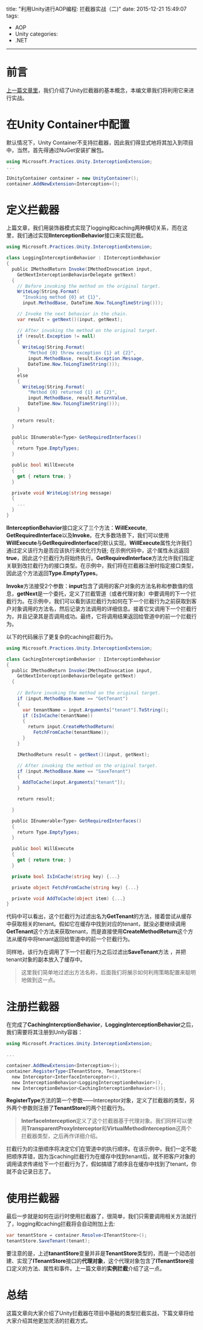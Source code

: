 title: "利用Unity进行AOP编程: 拦截器实战（二)"
date: 2015-12-21 15:49:07
tags:
- AOP
- Unity
categories:
- .NET
---

# 前言
[上一篇文章里](http://neilq.github.io/2015/10/31/AOP-programming-with-Unity-1/)，我们介绍了Unity拦截器的基本概念，本编文章我们将利用它来进行实战。

# 在Unity Container中配置
默认情况下，Unity Container不支持拦截器，因此我们得显式地将其加入到项目中，当然，首先得通过NuGet安装扩展包。
```csharp
using Microsoft.Practices.Unity.InterceptionExtension;
...

IUnityContainer container = new UnityContainer();
container.AddNewExtension<Interception>();
```

# 定义拦截器
上篇文章，我们用装饰器模式实现了logging和caching两种横切关系，而在这里，我们通过实现**IInterceptionBehavior**接口来实现拦截。
```csharp
using Microsoft.Practices.Unity.InterceptionExtension;

class LoggingInterceptionBehavior : IInterceptionBehavior
{
  public IMethodReturn Invoke(IMethodInvocation input,
    GetNextInterceptionBehaviorDelegate getNext)
  {
    // Before invoking the method on the original target.
    WriteLog(String.Format(
      "Invoking method {0} at {1}",
      input.MethodBase, DateTime.Now.ToLongTimeString()));

    // Invoke the next behavior in the chain.
    var result = getNext()(input, getNext);

    // After invoking the method on the original target.
    if (result.Exception != null)
    {
      WriteLog(String.Format(
        "Method {0} threw exception {1} at {2}",
        input.MethodBase, result.Exception.Message,
        DateTime.Now.ToLongTimeString()));
    }
    else
    {
      WriteLog(String.Format(
        "Method {0} returned {1} at {2}",
        input.MethodBase, result.ReturnValue,
        DateTime.Now.ToLongTimeString()));
    }
    
    return result;
  }

  public IEnumerable<Type> GetRequiredInterfaces()
  {
    return Type.EmptyTypes;
  }

  public bool WillExecute
  {
    get { return true; }
  }

  private void WriteLog(string message)
  {
    ...
  }
}
```

**IInterceptionBehavior**接口定义了三个方法：**WillExecute**, **GetRequiredInterface**以及**Invoke**。在大多数场景下，我们可以使用**WillExecute**与**GetRequiredInterface**的默认实现。**WillExecute**属性允许我们通过定义该行为是否应该执行来优化行为链; 在示例代码中，这个属性永远返回**true**，因此这个拦截行为将始终执行。**GetRequiredInterface**方法允许我们指定关联到改拦截行为的接口类型。在示例中，我们将在拦截器注册时指定接口类型，因此这个方法返回**Type.EmptyTypes**。

**Invoke**方法接受2个参数：**input**包含了调用的客户对象的方法名称和参数值的信息，**getNext**是一个委托，定义了拦截管道（或者代理对象）中要调用的下一个拦截行为。在示例中，我们可以看到该拦截行为如何在下一个拦截行为之前获取到客户对象调用的方法名，然后记录方法调用的详细信息。接着它又调用下一个拦截行为，并且记录其是否调用成功。最终，它将调用结果返回给管道中的前一个拦截行为。

以下的代码展示了更复杂的caching拦截行为。
```csharp
using Microsoft.Practices.Unity.InterceptionExtension;

class CachingInterceptionBehavior : IInterceptionBehavior
{
  public IMethodReturn Invoke(IMethodInvocation input,
    GetNextInterceptionBehaviorDelegate getNext)
  {
    
    // Before invoking the method on the original target.
    if (input.MethodBase.Name == "GetTenant")
    {
      var tenantName = input.Arguments["tenant"].ToString();
      if (IsInCache(tenantName))
      {
        return input.CreateMethodReturn(
          FetchFromCache(tenantName));
      }
    }

    IMethodReturn result = getNext()(input, getNext);

    // After invoking the method on the original target.
    if (input.MethodBase.Name == "SaveTenant")
    {
      AddToCache(input.Arguments["tenant"]);
    }

    return result;

  }

  public IEnumerable<Type> GetRequiredInterfaces()
  {
    return Type.EmptyTypes;
  }

  public bool WillExecute
  {
    get { return true; }
  }

  private bool IsInCache(string key) {...}

  private object FetchFromCache(string key) {...}

  private void AddToCache(object item) {...}
}
```

代码中可以看出，这个拦截行为过滤出名为**GetTenant**的方法，接着尝试从缓存中获取相关的tenant。假如它在缓存中找到对应的tenant，就没必要继续调用**GetTenant**这个方法来获取tenant，而是直接使用**CreateMethodReturn**这个方法从缓存中将tenant返回给管道中的前一个拦截行为。

同样地，该行为在调用了下一个拦截行为之后过滤出**SaveTenant**方法 ，并把tenant对象的副本放入了缓存中。
>这里我们简单地过滤出方法名称，后面我们将展示如何利用策略配置来聪明地做到这一点。

# 注册拦截器
在完成了**CachingIntercptionBehavior**，**LoggingInterceptionBehavior**之后，我们需要将其注册到Unity容器：
```csharp
using Microsoft.Practices.Unity.InterceptionExtension;

...

container.AddNewExtension<Interception>();
container.RegisterType<ITenantStore, TenantStore>(
  new Interceptor<InterfaceInterceptor>(),
  new InterceptionBehavior<LoggingInterceptionBehavior>(),
  new InterceptionBehavior<CachingInterceptionBehavior>());
```

**RegisterType**方法的第一个参数——Interceptor对象，定义了拦截器的类型，另外两个参数则注册了**TenantStore**的两个拦截行为。
>**InterfaceInterception**定义了这个拦截器基于代理对象。我们同样可以使用**TransparentProxyInterceptor**和**VirtualMethodInterception**这两个拦截器类型，之后再作详细介绍。

拦截行为的注册顺序将决定它们在管道中的执行顺序。在该示例中，我们一定不能把顺序弄错，因为当caching拦截行为在缓存中找到tenant后，就不把客户对象的调用请求传递给下一个拦截行为了，假如搞错了顺序且在缓存中找到了tenant，你就不会记录日志了。

# 使用拦截器
最后一步就是如何在运行时使用拦截器了，很简单，我们只需要调用相关方法就行了，logging和caching拦截将会自动附加上去:
```csharp
var tenantStore = container.Resolve<ITenantStore>();
tenantStore.SaveTenant(tenant);
```
要注意的是，上述**tanantStore**变量并非是**TenantStore**类型的，而是一个动态创建、实现了**ITenantStore**接口的**代理对象**，这个代理对象包含了**ITenantStore**接口定义的方法、属性和事件。上一篇文章的**实例拦截**介绍了这一点。

# 总结
这篇文章向大家介绍了Unity拦截器在项目中基础的类型拦截实战，下篇文章将给大家介绍其他更加灵活的拦截方式。
